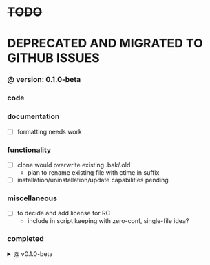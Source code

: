 # ~~TODO~~

# DEPRECATED AND MIGRATED TO GITHUB ISSUES
### @ version: 0.1.0-beta

<!-- these are things to be done in the project
to be struck/checked off as completed incl. commit ID
and archived under (completed) before next version
the remainder at a version is rolled over to the next
    unless the item is dismissed altogether -->

### code

### documentation
- [ ] formatting needs work


### functionality
- [ ] clone would overwrite existing .bak/.old
    - plan to rename existing file with ctime in suffix
- [ ] installation/uninstallation/update capabilities pending

### miscellaneous
- [ ] to decide and add license for RC
    - include in script keeping with zero-conf, single-file idea?

### completed
<!-- template START \
<details>
<summary>@ vN.N.N-xxx</summary>
</details>
     template END -->
<details>
<summary>@ v0.1.0-beta</summary>

- [x] add `set -e` for entire script escaped by `set +e` where needed
    - pointed out by [@iammosespaulr](//github.com/iammosespaulr)
    - fixed @ [6ac1dd3](//github.com/kevinnls/bak-old/tree/6ac1dd30e64bf90b091eaa3d0c1536fbc411b8dd)
        - did not need escaping. -e does not apply to `test` conditions

- [x] `-d` has incorrect info
    - default is src dir
- [x] `-h` and `-v` are not mentioned
- [x] lightweight copy needs explanation
    - fixed @ [48f5669](//github.com/kevinnls/bak-old/tree/48f5669511d1463347979f973cd72e2dd6ec988a)

- [x] heavily dependent on GNU coreutils - `realpath`
    - unsatisfied dependency to be handled
    - fixed @ [8883fbf](//github.com/kevinnls/bak-old/tree/8883fbf068fbd8cc1d21b87fe075f3845404ba03)

</details>